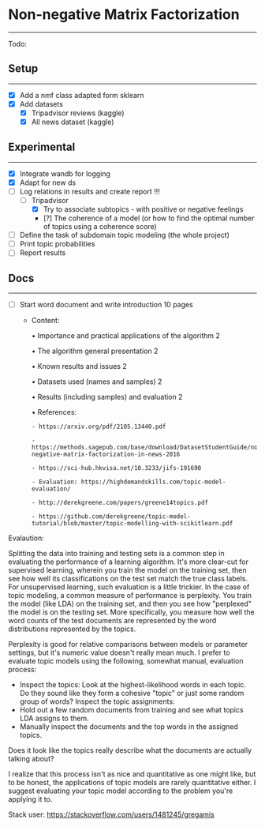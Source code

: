 # Non-negative Matrix Factorization

---

Todo:

## Setup

---
- [x] Add a nmf class adapted form sklearn
- [x] Add datasets 
  - [x] Tripadvisor reviews (kaggle)
  - [x] All news dataset (kaggle)

## Experimental

---
- [x] Integrate wandb for logging
- [x] Adapt for new ds
- [ ] Log relations in results and create report !!!
  - [ ] Tripadvisor
    - [x] Try to associate subtopics - with positive or negative feelings
    - [?] The coherence of a model (or how to find the optimal number of topics using a coherence score)
    

- [ ] Define the task of subdomain topic modeling (the whole project)
- [ ] Print topic probabilities
- [ ] Report results

## Docs

---
- [ ] Start word document and write introduction 10 pages
  - Content: 

      • Importance and practical applications of the algorithm 2

      • The algorithm general presentation 2

      • Known results and issues 2

      • Datasets used (names and samples) 2

      • Results (including samples) and evaluation 2

      • References:

        - https://arxiv.org/pdf/2105.13440.pdf

        - https://methods.sagepub.com/base/download/DatasetStudentGuide/non-negative-matrix-factorization-in-news-2016

        - https://sci-hub.hkvisa.net/10.3233/jifs-191690

        - Evaluation: https://highdemandskills.com/topic-model-evaluation/

        - http://derekgreene.com/papers/greene14topics.pdf

        - https://github.com/derekgreene/topic-model-tutorial/blob/master/topic-modelling-with-scikitlearn.pdf

Evalaution:

Splitting the data into training and testing sets is a common step in evaluating the performance of a learning algorithm. It's more clear-cut for supervised learning, wherein you train the model on the training set, then see how well its classifications on the test set match the true class labels. For unsupervised learning, such evaluation is a little trickier. In the case of topic modeling, a common measure of performance is perplexity. You train the model (like LDA) on the training set, and then you see how "perplexed" the model is on the testing set. More specifically, you measure how well the word counts of the test documents are represented by the word distributions represented by the topics.

Perplexity is good for relative comparisons between models or parameter settings, but it's numeric value doesn't really mean much. I prefer to evaluate topic models using the following, somewhat manual, evaluation process:

- Inspect the topics: Look at the highest-likelihood words in each topic. Do they sound like they form a cohesive "topic" or just some random group of words?
Inspect the topic assignments: 
- Hold out a few random documents from training and see what topics LDA assigns to them. 
- Manually inspect the documents and the top words in the assigned topics. 

Does it look like the topics really describe what the documents are actually talking about?

I realize that this process isn't as nice and quantitative as one might like, but to be honest, the applications of topic models are rarely quantitative either. I suggest evaluating your topic model according to the problem you're applying it to.

Stack user: https://stackoverflow.com/users/1481245/gregamis
